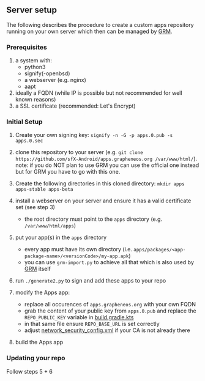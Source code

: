 ## Server setup

The following describes the procedure to create a custom apps repository running on your own server which then can be managed by [GRM](https://github.com/sfX-android/GRM).

### Prerequisites

1. a system with:
    - python3
    - signify(-openbsd)
    - a webserver (e.g. nginx)
    - aapt
2. ideally a FQDN (while IP is possible but not recommended for well known reasons)
3. a SSL certificate (recommended: Let's Encrypt)

### Initial Setup

1. Create your own signing key: `signify -n -G -p apps.0.pub -s apps.0.sec`

2. clone this repository to your server (e.g. `git clone https://github.com/sfX-Android/apps.grapheneos.org /var/www/html/`). note: if you do NOT plan to use GRM you can use the official one instead but for GRM you have to go with this one.

3. Create the following directories in this cloned directory: `mkdir apps apps-stable apps-beta`

4. install a webserver on your server and ensure it has a valid certificate set (see step 3)
    - the root directory must point to the `apps` directory (e.g. `/var/www/html/apps`)

5. put your app(s) in the `apps` directory 
    - every app must have its own directory (i.e. `apps/packages/<app-package-name>/<versionCode>/my-app.apk`)
    - you can use `grm-import.py` to achieve all that which is also used by [GRM](https://github.com/sfX-android/GRM) itself

6. run `./generate2.py` to sign and add these apps to your repo

7. modify the Apps app:
    - replace all occurences of `apps.grapheneos.org` with your own FQDN
    - grab the content of your public key from `apps.0.pub` and replace the `REPO_PUBLIC_KEY` variable in [build.gradle.kts](https://github.com/GrapheneOS/Apps/blob/main/app/build.gradle.kts)
    - in that same file ensure `REPO_BASE_URL` is set correctly
    - adjust [network_security_config.xml](https://github.com/GrapheneOS/Apps/blob/main/app/src/main/res/xml/network_security_config.xml) if your CA is not already there
    
8. build the Apps app

### Updating your repo

Follow steps 5 + 6

